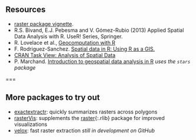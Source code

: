 ---
---

## Resources

- [raster package vignette](http://cran.r-project.org/web/packages/raster/vignettes/Raster.pdf).
- R.S. Bivand, E.J. Pebesma and V. Gómez-Rubio (2013) Applied Spatial Data Analysis with R. UseR! Series, Springer.
- R. Lovelace et al., [Geocomputation with R](https://geocompr.robinlovelace.net/)
- F. Rodriguez-Sanchez. [Spatial data in R: Using R as a GIS.](https://pakillo.github.io/R-GIS-tutorial/)
- [CRAN Task View: Analysis of Spatial Data](https://cran.r-project.org/web/views/Spatial.html)
- P. Marchand. [Introduction to geospatial data analysis in R](https://pmarchand1.github.io/atelier_rgeo/rgeo_workshop.html) *uses the `stars` package*

===

## More packages to try out

- [exactextractr](https://isciences.gitlab.io/exactextractr/): quickly summarizes rasters across polygons
- [rasterVis](https://oscarperpinan.github.io/rastervis/): supplements the [raster](){:.rlib} package for improved visualizations
- [velox](https://github.com/hunzikp/velox): fast raster extraction *still in development on GitHub*

